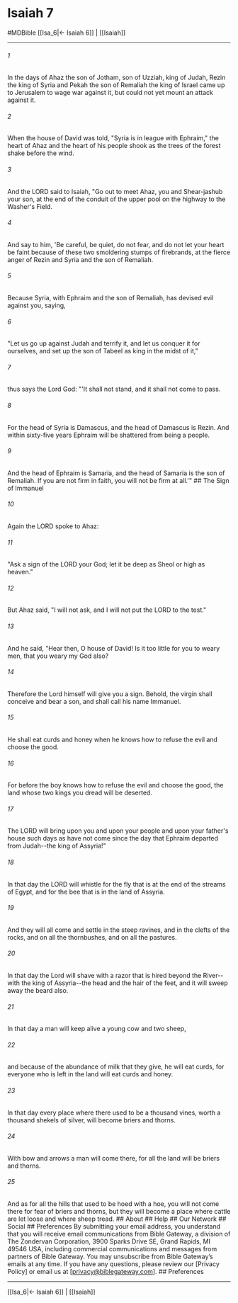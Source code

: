 # Isaiah 7
#MDBible
[[Isa_6|← Isaiah 6]] | [[Isaiah]]

***


###### 1 
In the days of Ahaz the son of Jotham, son of Uzziah, king of Judah, Rezin the king of Syria and Pekah the son of Remaliah the king of Israel came up to Jerusalem to wage war against it, but could not yet mount an attack against it. 

###### 2 
When the house of David was told, "Syria is in league with Ephraim," the heart of Ahaz and the heart of his people shook as the trees of the forest shake before the wind. 

###### 3 
And the LORD said to Isaiah, "Go out to meet Ahaz, you and Shear-jashub your son, at the end of the conduit of the upper pool on the highway to the Washer's Field. 

###### 4 
And say to him, 'Be careful, be quiet, do not fear, and do not let your heart be faint because of these two smoldering stumps of firebrands, at the fierce anger of Rezin and Syria and the son of Remaliah. 

###### 5 
Because Syria, with Ephraim and the son of Remaliah, has devised evil against you, saying, 

###### 6 
"Let us go up against Judah and terrify it, and let us conquer it for ourselves, and set up the son of Tabeel as king in the midst of it," 

###### 7 
thus says the Lord God: "'It shall not stand, and it shall not come to pass. 

###### 8 
For the head of Syria is Damascus, and the head of Damascus is Rezin. And within sixty-five years Ephraim will be shattered from being a people. 

###### 9 
And the head of Ephraim is Samaria, and the head of Samaria is the son of Remaliah. If you are not firm in faith, you will not be firm at all.'" ## The Sign of Immanuel 

###### 10 
Again the LORD spoke to Ahaz: 

###### 11 
"Ask a sign of the LORD your God; let it be deep as Sheol or high as heaven." 

###### 12 
But Ahaz said, "I will not ask, and I will not put the LORD to the test." 

###### 13 
And he said, "Hear then, O house of David! Is it too little for you to weary men, that you weary my God also? 

###### 14 
Therefore the Lord himself will give you a sign. Behold, the virgin shall conceive and bear a son, and shall call his name Immanuel. 

###### 15 
He shall eat curds and honey when he knows how to refuse the evil and choose the good. 

###### 16 
For before the boy knows how to refuse the evil and choose the good, the land whose two kings you dread will be deserted. 

###### 17 
The LORD will bring upon you and upon your people and upon your father's house such days as have not come since the day that Ephraim departed from Judah--the king of Assyria!" 

###### 18 
In that day the LORD will whistle for the fly that is at the end of the streams of Egypt, and for the bee that is in the land of Assyria. 

###### 19 
And they will all come and settle in the steep ravines, and in the clefts of the rocks, and on all the thornbushes, and on all the pastures. 

###### 20 
In that day the Lord will shave with a razor that is hired beyond the River--with the king of Assyria--the head and the hair of the feet, and it will sweep away the beard also. 

###### 21 
In that day a man will keep alive a young cow and two sheep, 

###### 22 
and because of the abundance of milk that they give, he will eat curds, for everyone who is left in the land will eat curds and honey. 

###### 23 
In that day every place where there used to be a thousand vines, worth a thousand shekels of silver, will become briers and thorns. 

###### 24 
With bow and arrows a man will come there, for all the land will be briers and thorns. 

###### 25 
And as for all the hills that used to be hoed with a hoe, you will not come there for fear of briers and thorns, but they will become a place where cattle are let loose and where sheep tread. ## About ## Help ## Our Network ## Social ## Preferences By submitting your email address, you understand that you will receive email communications from Bible Gateway, a division of The Zondervan Corporation, 3900 Sparks Drive SE, Grand Rapids, MI 49546 USA, including commercial communications and messages from partners of Bible Gateway. You may unsubscribe from Bible Gateway&rsquo;s emails at any time. If you have any questions, please review our [Privacy Policy] or email us at [privacy@biblegateway.com]. ## Preferences

***

[[Isa_6|← Isaiah 6]] | [[Isaiah]]
